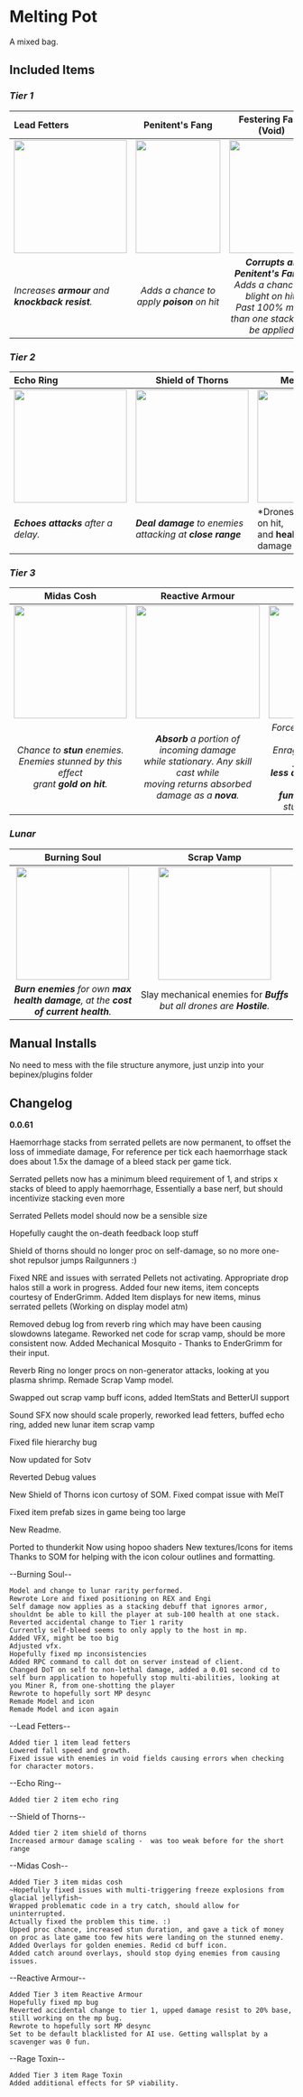 # Melting Pot

A mixed bag.
## Included Items

### **_Tier 1_**

| Lead Fetters | Penitent's Fang | Festering Fang (Void) | Sapping Bloom |
| :- | :-: | :-: | :-: |
|<img src="https://imgur.com/wZvnv9N.png" width="200" height="200" />|<img src="https://i.imgur.com/n4ONzTP.png" width="150" height="200" /> | <img src="https://i.imgur.com/fPpF1Vm.png" width="150" height="200" /> | <img src="https://i.imgur.com/2fj510X.png" width="200" height="200" /> |
|*Increases __armour__ and __knockback resist__.*| *Adds a chance to apply __poison__ on hit* | *__Corrupts all Penitent's Fangs__<br> Adds a chance to blight on hit,<br> Past 100% more than one stack can be applied* | *Chance to __Weaken__ on hit*|

### **_Tier 2_**

| Echo Ring | Shield of Thorns | Mechanical Mosquito | Serrated Pellets |
| :- | - | - |:-:|
| <img src="https://imgur.com/AKdw21x.png" width="200" height="200" /> | <img src="https://imgur.com/xXXZDO8.png" width="200" height="200" /> | <img src="https://i.imgur.com/iCLQrr4.png" width="250" height="200" /> | <img src="https://i.imgur.com/kwHqnTD.png" width="300" height="200" /> |
|*__Echoes attacks__ after a delay.*|*__Deal damage__ to enemies </br> attacking at __close range__*| *Drones and Turrets gain __bleed__ on hit,<br> and __heal__ for a portion of bleed damage dealt *| *Hitting an enemy with enough stacks of bleed __Haemorrhages__ them*|

### **_Tier 3_**


| Midas Cosh | Reactive Armour | Rage Toxin|
|:-:|:-:|:-:|
| <img src="https://imgur.com/5XBDT4y.png" width="200" height="200" /> | <img src="https://imgur.com/9zozM0g.png" width="220" height="200" /> | <img src="https://imgur.com/dG6temm.png" width="200" height="200" /> |
| *Chance to __stun__ enemies.<br> Enemies stunned by this effect<br> grant __gold on hit__.* | *__Absorb__ a portion of incoming damage <br>while stationary. Any skill cast while<br> moving returns absorbed damage as a __nova__.* | *Forces attacked enemies to __focus you__.<br> Enraged enemies __attack faster__ but deal<br>__less damage__, and have a chance to <br>__fumble attacks__ mini-stunning the enemy* |


### __*Lunar*__

| Burning Soul | Scrap Vamp |
|:-:|:-:|
| <img src="https://imgur.com/ChiC1QC.png" width="200" height="200" /> | <img src="https://imgur.com/5cowucP.png" width="200" height="200" /> |
| *__Burn enemies__ for own __max <br> health damage__, at the __cost<br> of current health__.* | Slay mechanical enemies for *__Buffs__ <br> but all drones are __Hostile__.* |

## Manual Installs ##

No need to mess with the file structure anymore, just unzip into your bepinex/plugins folder


## Changelog
**0.0.61**

Haemorrhage stacks from serrated pellets are now permanent, to offset the loss of immediate damage,
For reference per tick each haemorrhage stack does about 1.5x the damage of a bleed stack per game tick.

Serrated pellets now has a minimum bleed requirement of 1, and strips x stacks of bleed to apply haemorrhage, Essentially a base nerf, but should incentivize stacking even more

Serrated Pellets model should now be a sensible size

Hopefully caught the on-death feedback loop stuff

Shield of thorns should no longer proc on self-damage, so no more one-shot repulsor jumps Railgunners :)

Fixed NRE and issues with serrated Pellets not activating. Appropriate drop halos still a work in progress.
Added four new items, item concepts courtesy of EnderGrimm.
Added Item displays for new items, minus serrated pellets (Working on display model atm)

Removed debug log from reverb ring which may have been causing slowdowns lategame.
Reworked net code for scrap vamp, should be more consistent now. Added Mechanical Mosquito - Thanks to EnderGrimm for their input.

Reverb Ring no longer procs on non-generator attacks, looking at you plasma shrimp. Remade Scrap Vamp model.

Swapped out scrap vamp buff icons, added ItemStats and BetterUI support

Sound SFX now should scale properly, reworked lead fetters, buffed echo ring, added new lunar item scrap vamp

Fixed file hierarchy bug

Now updated for Sotv

Reverted Debug values

New Shield of Thorns icon curtosy of SOM. Fixed compat issue with MelT

Fixed item prefab sizes in game being too large

New Readme.

Ported to thunderkit
Now using hopoo shaders
New textures/Icons for items
Thanks to SOM for helping with the icon colour outlines and formatting.


--Burning Soul--

	Model and change to lunar rarity performed.
	Rewrote Lore and fixed positioning on REX and Engi
	Self damage now applies as a stacking debuff that ignores armor, shouldnt be able to kill the player at sub-100 health at one stack.
	Reverted accidental change to Tier 1 rarity
	Currently self-bleed seems to only apply to the host in mp.
	Added VFX, might be too big
	Adjusted vfx.
	Hopefully fixed mp inconsistencies
	Added RPC command to call dot on server instead of client.
	Changed DoT on self to non-lethal damage, added a 0.01 second cd to self burn application to hopefully stop multi-abilities, looking at you Miner R, from one-shotting the player
	Rewrote to hopefully sort MP desync
	Remade Model and icon
	Remade Model and icon again
	
--Lead Fetters--

	Added tier 1 item lead fetters
	Lowered fall speed and growth.
	Fixed issue with enemies in void fields causing errors when checking for character motors.
	
--Echo Ring--
	
	Added tier 2 item echo ring
	
--Shield of Thorns--
	
	Added tier 2 item shield of thorns
	Increased armour damage scaling -  was too weak before for the short range
	
--Midas Cosh--
	
	Added Tier 3 item midas cosh
	~Hopefully fixed issues with multi-triggering freeze explosions from glacial jellyfish~
	Wrapped problematic code in a try catch, should allow for uninterrupted.
	Actually fixed the problem this time. :)
	Upped proc chance, increased stun duration, and gave a tick of money on proc as late game too few hits were landing on the stunned enemy.
	Added Overlays for golden enemies. Redid cd buff icon.
	Added catch around overlays, should stop dying enemies from causing issues.
	
--Reactive Armour--

	Added Tier 3 item Reactive Armour
	Hopefully fixed mp bug
	Reverted accidental change to tier 1, upped damage resist to 20% base, still working on the mp bug.
	Rewrote to hopefully sort MP desync
	Set to be default blacklisted for AI use. Getting wallsplat by a scavenger was 0 fun.

--Rage Toxin--

	Added Tier 3 item Rage Toxin
	Added additional effects for SP viability.